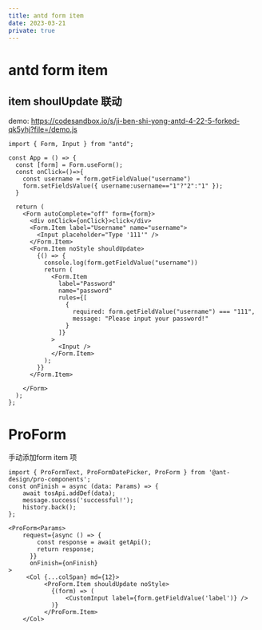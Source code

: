 ```yaml
---
title: antd form item
date: 2023-03-21
private: true
---
```

# antd form item
## item shoulUpdate 联动
demo: https://codesandbox.io/s/ji-ben-shi-yong-antd-4-22-5-forked-qk5yhj?file=/demo.js

    import { Form, Input } from "antd";

    const App = () => {
      const [form] = Form.useForm();
      const onClick=()=>{
        const username = form.getFieldValue("username")
        form.setFieldsValue({ username:username=="1"?"2":"1" });
      }

      return (
        <Form autoComplete="off" form={form}>
          <div onClick={onClick}>click</div>
          <Form.Item label="Username" name="username">
            <Input placeholder="Type '111'" />
          </Form.Item>
          <Form.Item noStyle shouldUpdate>
            {() => {
              console.log(form.getFieldValue("username"))
              return (
                <Form.Item
                  label="Password"
                  name="password"
                  rules={[
                    {
                      required: form.getFieldValue("username") === "111",
                      message: "Please input your password!"
                    }
                  ]}
                >
                  <Input />
                </Form.Item>
              );
            }}
          </Form.Item>

        </Form>
      );
    };

# ProForm
手动添加form item 项

    import { ProFormText, ProFormDatePicker, ProForm } from '@ant-design/pro-components';
    const onFinish = async (data: Params) => {
        await tosApi.addDef(data);
        message.success('successful!');
        history.back();
    };

    <ProForm<Params>
        request={async () => {
            const response = await getApi();
            return response;
          }}
          onFinish={onFinish}
    >
         <Col {...colSpan} md={12}>
              <ProForm.Item shouldUpdate noStyle>
                {(form) => (
                    <CustomInput label={form.getFieldValue('label')} />
                )}
              </ProForm.Item>
        </Col>